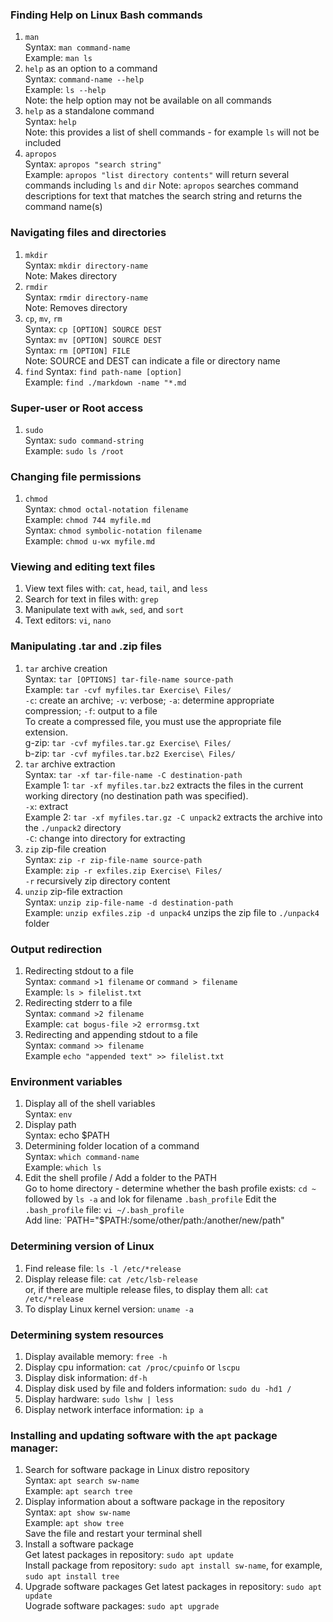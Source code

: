 ### Finding Help on Linux Bash commands
1. `man`    
    Syntax: `man command-name`   
    Example: `man ls`
2. `help` as an option to a command   
    Syntax: `command-name --help`   
    Example: `ls --help`    
    Note: the help option may not be available on all commands
3. `help` as a standalone command   
    Syntax: `help`    
    Note: this provides a list of shell commands - for example `ls` will not be included
4. `apropos`    
    Syntax: `apropos "search string"`   
    Example: `apropos "list directory contents"` will return several commands including `ls` and `dir`
    Note: `apropos` searches command descriptions for text that matches the search string and returns the command name(s)
### Navigating files and directories
1. `mkdir`    
    Syntax: `mkdir directory-name`    
    Note: Makes directory
2. `rmdir`    
    Syntax: `rmdir directory-name`    
    Note: Removes directory
3. `cp`, `mv`, `rm`   
    Syntax: `cp [OPTION] SOURCE DEST`   
    Syntax: `mv [OPTION] SOURCE DEST`   
    Syntax: `rm [OPTION] FILE`   
    Note: SOURCE and DEST can indicate a file or directory name
4. `find`
    Syntax: `find path-name [option]`   
    Example: `find ./markdown -name "*.md`
### Super-user or Root access
1. `sudo`   
    Syntax: `sudo command-string`   
    Example: `sudo ls /root`
### Changing file permissions
1. `chmod`   
    Syntax: `chmod octal-notation filename`   
    Example:  `chmod 744 myfile.md`   
    Syntax: `chmod symbolic-notation filename`   
    Example:  `chmod u-wx myfile.md`   
### Viewing and editing text files
1. View text files with: `cat`, `head`, `tail`, and `less`
2. Search for text in files with: `grep`
3. Manipulate text with `awk`, `sed`, and `sort`
4. Text editors: `vi`, `nano`
### Manipulating .tar and .zip files
1. `tar` archive creation        
    Syntax: `tar [OPTIONS] tar-file-name source-path`       
    Example: `tar -cvf myfiles.tar Exercise\ Files/`        
    `-c`: create an archive; `-v`: verbose; `-a`: determine appropriate compression; `-f`: output to a file     
    To create a compressed file, you must use the appropriate file extension.       
    g-zip: `tar -cvf myfiles.tar.gz Exercise\ Files/`       
    b-zip: `tar -cvf myfiles.tar.bz2 Exercise\ Files/`      
2. `tar` archive extraction     
    Syntax: `tar -xf tar-file-name -C destination-path`        
    Example 1: `tar -xf myfiles.tar.bz2` extracts the files in the current working directory (no destination path was specified).     
    `-x`: extract       
    Example 2: `tar -xf myfiles.tar.gz -C unpack2` extracts the archive into the `./unpack2` directory      
    `-C`: change into directory for extracting      
3. `zip` zip-file creation      
    Syntax: `zip -r zip-file-name source-path`       
    Example: `zip -r exfiles.zip Exercise\ Files/`       
    `-r` recursively zip directory content      
4. `unzip` zip-file extraction        
    Syntax: `unzip zip-file-name -d destination-path`       
    Example: `unzip exfiles.zip -d unpack4` unzips the zip file to `./unpack4` folder        
### Output redirection
1. Redirecting stdout to a file     
    Syntax: `command >1 filename` or `command > filename`       
    Example: `ls > filelist.txt`        
2. Redirecting stderr to a file     
    Syntax: `command >2 filename`       
    Example: `cat bogus-file >2 errormsg.txt`        
3. Redirecting and appending stdout to a file       
    Syntax: `command >> filename`       
    Example `echo "appended text" >> filelist.txt`        
### Environment variables
1. Display all of the shell variables        
    Syntax: `env`       
2. Display path     
    Syntax: echo $PATH
3. Determining folder location of a command     
    Syntax: `which command-name`        
    Example: `which ls`     
4. Edit the shell profile / Add a folder to the PATH        
    Go to home directory - determine whether the bash profile exists:  `cd ~` followed by `ls -a` and lok for filename `.bash_profile`
    Edit the `.bash_profile` file: `vi ~/.bash_profile`     
    Add line: `PATH="$PATH:/some/other/path:/another/new/path"      
### Determining version of Linux
1. Find release file: `ls -l /etc/*release`     
2. Display release file: `cat /etc/lsb-release`         
    or, if there are multiple release files, to display them all: `cat /etc/*release`       
3. To  display Linux kernel version: `uname -a`       
### Determining system resources
1. Display available memory: `free -h`      
2. Display cpu information: `cat /proc/cpuinfo` or `lscpu`     
3. Display disk information: `df-h`     
4. Display disk used by file and folders information: `sudo du -hd1 /`      
5. Display hardware: `sudo lshw | less`     
6. Display network interface information: `ip a`        
### Installing and updating software with the `apt` package manager:
1. Search for software package in Linux distro repository      
    Syntax: `apt search sw-name`        
    Example: `apt search tree`      
2. Display information about a software package in the repository     
    Syntax: `apt show sw-name`        
    Example: `apt show tree`        
    Save the file and restart your terminal shell
3. Install a software package      
    Get latest packages in repository: `sudo apt update`        
    Install package from repository: `sudo apt install sw-name`, for example, `sudo apt install tree`       
4. Upgrade software packages
    Get latest packages in repository: `sudo apt update`        
    Uograde software packages: `sudo apt upgrade`       
